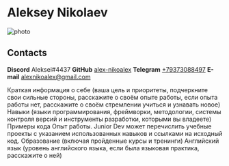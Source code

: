 # Aleksey Nikolaev #
![photo](../rsschool-cv/images/photo_Aleksei.webp "Aleksei Nikolaev")

## Contacts ##
  **Discord** Aleksei#4437
  **GitHub** [alex-nikoalex](https://github.com/alex-nikoalex)
  **Telegram** [+79373088497](https://t.me/Alexnik_target)
  **E-mail** [alexnikoalex@gmail.com](alexnikoalex@gmail.com)



Краткая информация о себе (ваша цель и приоритеты, подчеркните свои сильные стороны, расскажите о своём опыте работы, если опыта работы нет, расскажите о своём стремлении учиться и узнавать новое)
Навыки (языки программирования, фреймворки, методологии, системы контроля версий и инструменты разработки, которыми вы владеете)
Примеры кода
Опыт работы. Junior Dev может перечислить учебные проекты с указанием использованных навыков и ссылками на исходный код.
Образование (включая пройденные курсы и тренинги)
Английский язык (уровень английского языка, если была языковая практика, расскажите о ней)